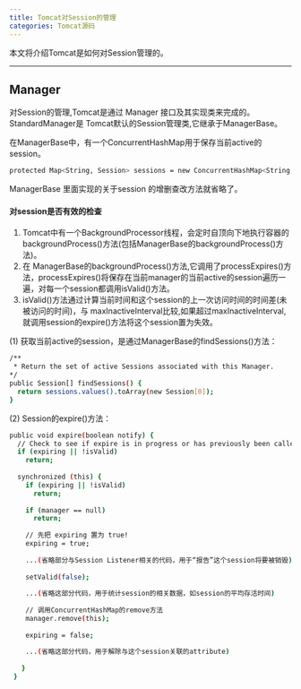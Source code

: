 ```yaml
---
title: Tomcat对Session的管理
categories: Tomcat源码
---
```


本文将介绍Tomcat是如何对Session管理的。

<!--more-->

---


## Manager
对Session的管理,Tomcat是通过 Manager 接口及其实现类来完成的。
StandardManager是 Tomcat默认的Session管理类,它继承于ManagerBase。


在ManagerBase中，有一个ConcurrentHashMap用于保存当前active的session。
```bash
protected Map<String, Session> sessions = new ConcurrentHashMap<String, Session>();
```
ManagerBase 里面实现的关于session 的增删查改方法就省略了。


#### 对session是否有效的检查
1. Tomcat中有一个BackgroundProcessor线程，会定时自顶向下地执行容器的backgroundProcess()方法(包括ManagerBase的backgroundProcess()方法)。
2. 在 ManagerBase的backgroundProcess()方法,它调用了processExpires()方法，processExpires()将保存在当前manager的当前active的session遍历一遍，对每一个session都调用isValid()方法。
3. isValid()方法通过计算当前时间和这个session的上一次访问时间的时间差(未被访问的时间)，与 maxInactiveInterval比较,如果超过maxInactiveInterval,就调用session的expire()方法将这个session置为失效。

(1) 获取当前active的session，是通过ManagerBase的findSessions()方法：
```bash
/**
 * Return the set of active Sessions associated with this Manager.
*/
public Session[] findSessions() {
  return sessions.values().toArray(new Session[0]);
}
```

(2) Session的expire()方法：
```bash
public void expire(boolean notify) {
  // Check to see if expire is in progress or has previously been called
  if (expiring || !isValid)
    return;
     
  synchronized (this) {
    if (expiring || !isValid)
      return;
      
    if (manager == null)
      return; 
      
    // 先把 expiring 置为 true!
    expiring = true;
    
    ...(省略部分与Session Listener相关的代码，用于“报告”这个session将要被销毁)
    
    setValid(false);
    
    ...(省略这部分代码，用于统计session的相关数据，如session的平均存活时间)
    
    // 调用ConcurrentHashMap的remove方法
    manager.remove(this);
    
    expiring = false;
    
    ...(省略这部分代码，用于解除与这个session关联的attribute)
    
   }
 }
```
